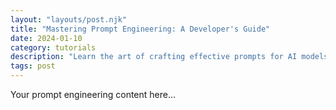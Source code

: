 ```yaml
---
layout: "layouts/post.njk"
title: "Mastering Prompt Engineering: A Developer's Guide"
date: 2024-01-10
category: tutorials
description: "Learn the art of crafting effective prompts for AI models. This comprehensive guide covers best practices, common pitfalls, and advanced techniques."
tags: post
---
```


Your prompt engineering content here...
